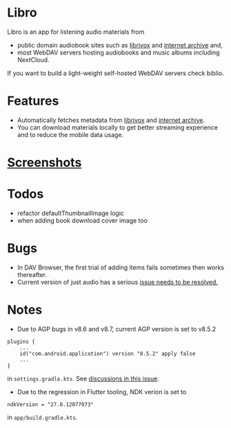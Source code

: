 # Libro

Libro is an app for listening audio materials from

- public domain audiobook sites such as [librivox][librivox] and 
[internet archive][archive] and,
- most WebDAV servers hosting audiobooks and music albums including NextCloud.

If you want to build a light-weight self-hosted WebDAV servers check biblio.

# Features

- Automatically fetches metadata from [librivox][librivox] and [internet archive][archive].
- You can download materials locally to get better streaming experience 
and to reduce the mobile data usage.

# [Screenshots][screenshots]

# Todos

* refactor defaultThumbnailImage logic
* when adding book download cover image too

# Bugs

* In DAV Browser, the first trial of adding items fails sometimes then works thereafter.
* Current version of just audio has a serious [issue needs to be resolved.](https://github.com/ryanheise/just_audio/issues/1506)

[librivox]: https://librivox.org
[archive]: https://archinve.org
[screenshots]: screenshots

# Notes

* Due to AGP bugs in v8.6 and v8.7, current AGP version is set to v8.5.2 
```
plugins {
    ...
    id("com.android.application") version "8.5.2" apply false
    ...
}
```
in `settings.gradle.kts`.
See [discussions in this issue](https://github.com/ryanheise/just_audio/issues/1468).

* Due to the regression in Flutter tooling, NDK verion is set to 
```
ndkVersion = "27.0.12077973"
```
in `app/build.gradle.kts`.